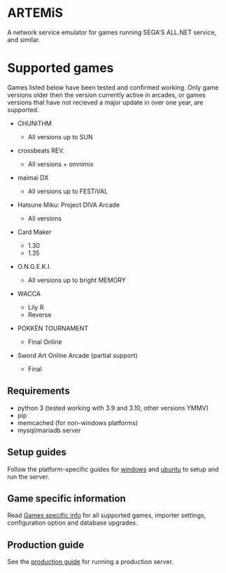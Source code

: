 # ARTEMiS
A network service emulator for games running SEGA'S ALL.NET service, and similar.

# Supported games
Games listed below have been tested and confirmed working. Only game versions older then the version currently active in arcades, or games versions that have not recieved a major update in over one year, are supported.

+ CHUNITHM
    + All versions up to SUN

+ crossbeats REV.
    + All versions + omnimix

+ maimai DX
    + All versions up to FESTiVAL

+ Hatsune Miku: Project DIVA Arcade
    + All versions

+ Card Maker
    + 1.30
    + 1.35

+ O.N.G.E.K.I.
    + All versions up to bright MEMORY

+ WACCA
    + Lily R
    + Reverse

+ POKKÉN TOURNAMENT
    + Final Online

+ Sword Art Online Arcade (partial support)
    + Final

## Requirements
- python 3 (tested working with 3.9 and 3.10, other versions YMMV)
- pip
- memcached (for non-windows platforms)
- mysql/mariadb server

## Setup guides
Follow the platform-specific guides for [windows](docs/INSTALL_WINDOWS.md) and [ubuntu](docs/INSTALL_UBUNTU.md) to setup and run the server.

## Game specific information
Read [Games specific info](docs/game_specific_info.md) for all supported games, importer settings, configuration option and database upgrades.

## Production guide
See the [production guide](docs/prod.md) for running a production server.
